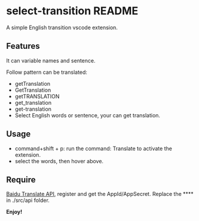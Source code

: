 # select-transition README

A simple English transition vscode extension.

## Features
It can variable names and sentence.

Follow pattern can be translated:
- getTranslation
- GetTranslation
- getTRANSLATION
- get_translation
- get-translation
- Select English words or sentence, your can get translation.


## Usage
- command+shift + p: run the command: Translate to activate the extension.
- select the words, then hover above.

## Require
<a href='http://api.fanyi.baidu.com/'>Baidu Translate API</a>, register and get the AppId/AppSecret.
Replace the **** in ./src/api folder.

**Enjoy!**
